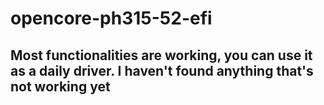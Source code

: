 # opencore-ph315-52-efi

## Most functionalities are working, you can use it as a daily driver. I haven't found anything that's not working yet
